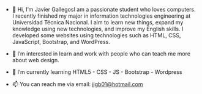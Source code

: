 - 👋 Hi, I’m Javier GallegosI am a passionate student who loves computers. 
I recently finished my major in information technologies engineering at Universidad Técnica Nacional. 
I aim to learn new things, expand my knowledge using new technologies, and improve my English skills. 
I developed some websites using technologies such as HTML, CSS, JavaScript, Bootstrap, and WordPress.

- 👀 I’m interested in learn and work with people who can teach me more about web design.

- 🌱 I’m currently learning HTML5 - CSS - JS - Bootstrap - Wordpress

- 📫 You can reach me via email: jjgb01@hotmail.com

<!---
jjgb01/jjgb01 is a ✨ special ✨ repository because its `README.md` (this file) appears on your GitHub profile.
You can click the Preview link to take a look at your changes.
--->
